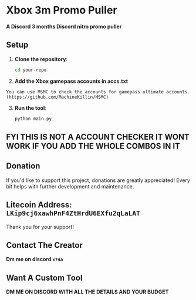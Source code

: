 # Xbox 3m Promo Puller

**A Discord 3 months Discord nitro promo puller**
 

## Setup

1. **Clone the repository**:
   ```bash
   cd your-repo
   ```
2. **Add the Xbox gamepass accounts in accs.txt**
  ```
  You can use MSMC to check the accounts for gamepass ultimate accounts. (https://github.com/MachineKillin/MSMC)
  ```
3. **Run the tool**:
   ```bash
   python main.py
   ```

## FYI THIS IS NOT A ACCOUNT CHECKER IT WONT WORK IF YOU ADD THE WHOLE COMBOS IN IT 

## Donation

If you'd like to support this project, donations are greatly appreciated! Every bit helps with further development and maintenance.

## **Litecoin Address**: `LKip9cj6xawhPnF4ZtHrdU6EXfu2qLaLAT`

Thank you for your support!


## Contact The Creator

**Dm me on discord `x74a`**

## Want A Custom Tool

**DM ME ON DISCORD WITH ALL THE DETAILS AND YOUR BUDGET**
